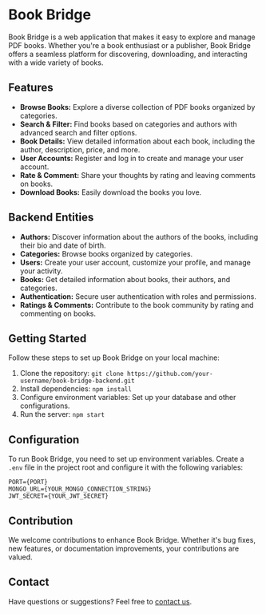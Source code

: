 # Book Bridge

Book Bridge is a web application that makes it easy to explore and manage PDF books. Whether you're a book enthusiast or a publisher, Book Bridge offers a seamless platform for discovering, downloading, and interacting with a wide variety of books.

## Features

- **Browse Books:** Explore a diverse collection of PDF books organized by categories.
- **Search & Filter:** Find books based on categories and authors with advanced search and filter options.
- **Book Details:** View detailed information about each book, including the author, description, price, and more.
- **User Accounts:** Register and log in to create and manage your user account.
- **Rate & Comment:** Share your thoughts by rating and leaving comments on books.
- **Download Books:** Easily download the books you love.

## Backend Entities

- **Authors:** Discover information about the authors of the books, including their bio and date of birth.
- **Categories:** Browse books organized by categories.
- **Users:** Create your user account, customize your profile, and manage your activity.
- **Books:** Get detailed information about books, their authors, and categories.
- **Authentication:** Secure user authentication with roles and permissions.
- **Ratings & Comments:** Contribute to the book community by rating and commenting on books.

## Getting Started

Follow these steps to set up Book Bridge on your local machine:

1. Clone the repository: `git clone https://github.com/your-username/book-bridge-backend.git`
2. Install dependencies: `npm install`
3. Configure environment variables: Set up your database and other configurations.
4. Run the server: `npm start`

## Configuration

To run Book Bridge, you need to set up environment variables. Create a `.env` file in the project root and configure it with the following variables:

```plaintext
PORT={PORT}
MONGO_URL={YOUR_MONGO_CONNECTION_STRING}
JWT_SECRET={YOUR_JWT_SECRET}
```

## Contribution

We welcome contributions to enhance Book Bridge. Whether it's bug fixes, new features, or documentation improvements, your contributions are valued.

## Contact

Have questions or suggestions? Feel free to [contact us](mailto:hafizadeel493@gmail.com).
